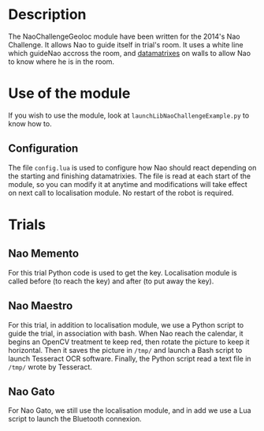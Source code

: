 # Description

The NaoChallengeGeoloc module have been written for the 2014's Nao Challenge. It
allows Nao to guide itself in trial's room. It uses a white line which guideNao
accross the room, and [datamatrixes](http://en.wikipedia.org/wiki/Data_Matrix)
on walls to allow Nao to know where he is in the room.


# Use of the module

If you wish to use the module, look at `launchLibNaoChallengeExample.py` to know
how to.


## Configuration

The file `config.lua` is used to configure how Nao should react depending on the
starting and finishing datamatrixies. The file is read at each start of the
module, so you can modify it at anytime and modifications will take effect on
next call to localisation module. No restart of the robot is required.


# Trials

## Nao Memento

For this trial Python code is used to get the key. Localisation module is called
before (to reach the key) and after (to put away the key).


## Nao Maestro

For this trial, in addition to localisation module, we use a Python script to
guide the trial, in association with bash. When Nao reach the calendar, it
begins an OpenCV treatment te keep red, then rotate the picture to keep it
horizontal. Then it saves the picture in `/tmp/` and launch a Bash script to
launch Tesseract OCR software. Finally, the Python script read a text file in
`/tmp/` wrote by Tesseract.


## Nao Gato

For Nao Gato, we still use the localisation module, and in add we use a Lua
script to launch the Bluetooth connexion.
```
